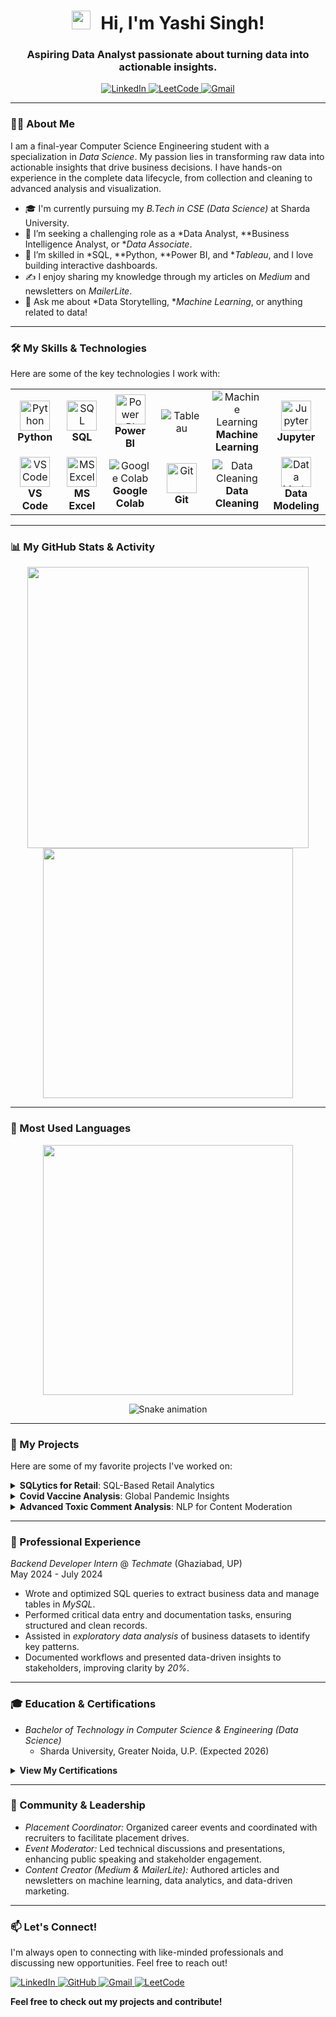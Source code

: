 
<h1 align="center">
  <img src="https://media.giphy.com/media/hvRJCLFzcasrR4ia7z/giphy.gif" width="30px" style="margin-right: 10px;">
  Hi, I'm Yashi Singh! 
</h1>

<h3 align="center">Aspiring Data Analyst passionate about turning data into actionable insights.</h3>

<p align="center">
  <a href="https://www.linkedin.com/in/[YOUR-LINKEDIN-URL]" target="_blank">
    <img src="https://img.shields.io/badge/LinkedIn-0077B5?style=for-the-badge&logo=linkedin&logoColor=white" alt="LinkedIn">
  </a>
  <a href="https://leetcode.com/[YOUR-LEETCODE-USERNAME]/" target="_blank">
    <img src="https://img.shields.io/badge/LeetCode-FFA116?style=for-the-badge&logo=leetcode&logoColor=black" alt="LeetCode">
  </a>
  <a href="mailto:yashi.singh.ds@gmail.com">
    <img src="https://img.shields.io/badge/Gmail-D14836?style=for-the-badge&logo=gmail&logoColor=white" alt="Gmail">
  </a>
</p>


---

### 👨‍💻 About Me

I am a final-year Computer Science Engineering student with a specialization in *Data Science*. My passion lies in transforming raw data into actionable insights that drive business decisions. I have hands-on experience in the complete data lifecycle, from collection and cleaning to advanced analysis and visualization.

- 🎓 I'm currently pursuing my *B.Tech in CSE (Data Science)* at Sharda University.
- 🔭 I’m seeking a challenging role as a *Data Analyst, **Business Intelligence Analyst, or **Data Associate*.
- 🌱 I’m skilled in *SQL, **Python, **Power BI, and **Tableau*, and I love building interactive dashboards.
- ✍ I enjoy sharing my knowledge through my articles on *Medium* and newsletters on *MailerLite*.
- 💬 Ask me about *Data Storytelling, **Machine Learning*, or anything related to data!

---

### 🛠 My Skills & Technologies

Here are some of the key technologies I work with:

<table>
  <tr>
    <td align="center" width="120">
      <img src="https://www.vectorlogo.zone/logos/python/python-icon.svg" width="48" height="48" alt="Python" /><br>
      <strong>Python</strong>
    </td>
    <td align="center" width="120">
      <img src="https://www.vectorlogo.zone/logos/mysql/mysql-icon.svg" width="48" height="48" alt="SQL" /><br>
      <strong>SQL</strong>
    </td>
    <td align="center" width="120">
      <img src="https://raw.githubusercontent.com/microsoft/PowerBI-Icons/main/PNG/Power-BI.png" width="48" height="48" alt="Power BI" /><br>
      <strong>Power BI</strong>
    </td>
    <td align="center" width="120">
      <img src="https://img.shields.io/badge/Tableau-E97627?style=for-the-badge&logo=tableau&logoColor=white" alt="Tableau"/>
    </td>
    <td align="center" width="120">
      <img src="https://img.shields.io/badge/Machine%20Learning-0A66C2?style=for-the-badge&logo=robot&logoColor=white](https://encrypted-tbn0.gstatic.com/images?q=tbn:ANd9GcRoEE4zrmVOhfqNiRUG1JbJo7UFdL_56zYp-A&s" alt="Machine Learning"/><br>
      <strong>Machine Learning</strong>
    </td>
    <td align="center" width="120">
      <img src="https://www.vectorlogo.zone/logos/jupyter/jupyter-icon.svg" width="48" height="48" alt="Jupyter" /><br>
      <strong>Jupyter</strong>
    </td>
  </tr>
  <tr>
    <td align="center" width="120">
      <img src="https://www.vectorlogo.zone/logos/visualstudio_code/visualstudio_code-icon.svg" width="48" height="48" alt="VS Code" /><br>
      <strong>VS Code</strong>
    </td>
    <td align="center" width="120">
      <img src="https://img.icons8.com/color/48/000000/microsoft-excel-2019--v1.png" width="48" height="48" alt="MS Excel" /><br>
      <strong>MS Excel</strong>
    </td>
    <td align="center" width="160">
  <img src="https://img.shields.io/badge/Google%20Colab-F9AB00?style=for-the-badge&logo=google-colab&logoColor=white" alt="Google Colab"/><br>
  <strong>Google Colab</strong>
</td>
    <td align="center" width="120">
      <img src="https://www.vectorlogo.zone/logos/git-scm/git-scm-icon.svg" width="48" height="48" alt="Git" /><br>
      <strong>Git</strong>
    </td>
    <td align="center" width="160">
  <img src="https://img.shields.io/badge/Data%20Cleaning-4A90E2?style=for-the-badge&logo=datacamp&logoColor=white" alt="Data Cleaning"/><br>
  <strong>Data Cleaning</strong>
</td>
    <td align="center" width="120">
      <img src="https://img.icons8.com/fluency/48/mind-map.png" width="48" height="48" alt="Data Modeling" /><br>
      <strong>Data Modeling</strong>
    </td>
  </tr>
</table>

---

### 📊 My GitHub Stats & Activity

<p align="center">
  <img src="https://github-readme-stats.vercel.app/api?username=yashisingh-ds&show_icons=true&theme=tokyonight" width="450"/>
  <img src="https://github-readme-streak-stats.herokuapp.com/?user=yashisingh-ds&theme=tokyonight" width="400"/>
</p>

---
### 🚀 Most Used Languages

<p align="center">
  <img src="https://github-readme-stats.vercel.app/api/top-langs/?username=yashisingh-ds&layout=compact&theme=tokyonight" width="400"/>
</p>


<!-- The snake animation reads your contribution graph and generates a snake game. -->
<p align="center">
  <img src="https://github-profile-contribution-grid-snake.vercel.app/api?user=[YOUR-GITHUB-USERNAME]&color_snake=cyan&color_dots=#58,purple,#2c" alt="Snake animation" />
</p>

---

### 🚀 My Projects

Here are some of my favorite projects I've worked on:

<details>
  <summary><strong>SQLytics for Retail</strong>: SQL-Based Retail Analytics</summary>
  
  - *Description:* Built a relational database from raw transactional data. Performed extensive data profiling, cleaning, and transformation to ensure data reliability.
  - *Key Achievements:*
    - Resolved nulls, duplicates, and schema inconsistencies.
    - Conducted SQL-based Exploratory Data Analysis (EDA) to uncover insights on product sales, customer segmentation, and seasonal trends.
  - *Tech Stack:* SQL, MySQL, Database Design, Data Cleaning, EDA
  - *[🔗 View on GitHub]([LINK-TO-YOUR-PROJECT-REPO])*
</details>

<details>
  <summary><strong>Covid Vaccine Analysis</strong>: Global Pandemic Insights</summary>
  
  - *Description:* Developed an end-to-end project to analyze global COVID-19 vaccination data.
  - *Key Achievements:*
    - Performed data preprocessing and cleaning using Python (Pandas, NumPy).
    - Built interactive and dynamic dashboards in Tableau to visualize country-wise vaccine distribution and efficiency trends.
    - Improved data interpretation for stakeholders by 15%.
  - *Tech Stack:* Python, Pandas, Tableau, Data Visualization, Data Cleaning
  - *[🔗 View on GitHub]([LINK-TO-YOUR-PROJECT-REPO])*
</details>

<details>
  <summary><strong>Advanced Toxic Comment Analysis</strong>: NLP for Content Moderation</summary>
  
  - *Description:* Developed an NLP model to detect and classify toxic comments from online platforms.
  - *Key Achievements:*
    - Conducted sentiment scoring and feature engineering on a large text dataset.
    - Trained and evaluated multiple classification models (e.g., Logistic Regression, Naive Bayes), improving detection accuracy by 20% compared to a baseline model.
    - Presented findings through clear visualizations and technical documentation.
  - *Tech Stack:* Python, Scikit-learn, NLTK, Pandas, Machine Learning, NLP
  - *[🔗 View on GitHub]([LINK-TO-YOUR-PROJECT-REPO])*
</details>

---

### 💼 Professional Experience

*Backend Developer Intern* @ *Techmate* (Ghaziabad, UP)
<br>
May 2024 - July 2024

- Wrote and optimized SQL queries to extract business data and manage tables in *MySQL*.
- Performed critical data entry and documentation tasks, ensuring structured and clean records.
- Assisted in *exploratory data analysis* of business datasets to identify key patterns.
- Documented workflows and presented data-driven insights to stakeholders, improving clarity by *20%*.

---

### 🎓 Education & Certifications

- *Bachelor of Technology in Computer Science & Engineering (Data Science)*
  - Sharda University, Greater Noida, U.P. (Expected 2026)

<details>
  <summary><strong>View My Certifications</strong></summary>
  
  - *Database Programming with SQL* – Oracle Academy (Sept 2024)
  - *Data Preprocessing* – Great Learning (Aug 2024)
  - *Machine Learning* – Simplilearn (June 2024)
  - *Power BI for Beginners* – Infosys Springboard (May 2024) <!-- Corrected year -->
</details>

---

### 🌱 Community & Leadership

- *Placement Coordinator:* Organized career events and coordinated with recruiters to facilitate placement drives.
- *Event Moderator:* Led technical discussions and presentations, enhancing public speaking and stakeholder engagement.
- *Content Creator (Medium & MailerLite):* Authored articles and newsletters on machine learning, data analytics, and data-driven marketing.

---

### 📫 Let's Connect!

I'm always open to connecting with like-minded professionals and discussing new opportunities. Feel free to reach out!

<p align="left">
  <a href="https://www.linkedin.com/in/[YOUR-LINKEDIN-URL]" target="_blank">
    <img src="https://img.shields.io/badge/LinkedIn-0077B5?style=for-the-badge&logo=linkedin&logoColor=white" alt="LinkedIn">
  </a>
  <a href="https://github.com/[YOUR-GITHUB-USERNAME]" target="_blank">
    <img src="https://img.shields.io/badge/GitHub-181717?style=for-the-badge&logo=github&logoColor=white" alt="GitHub">
  </a>
  <a href="mailto:yashi.singh.ds@gmail.com">
    <img src="https://img.shields.io/badge/Gmail-D14836?style=for-the-badge&logo=gmail&logoColor=white" alt="Gmail">
  </a>
  <a href="https://leetcode.com/[YOUR-LEETCODE-USERNAME]/" target="_blank">
    <img src="https://img.shields.io/badge/LeetCode-FFA116?style=for-the-badge&logo=leetcode&logoColor=black" alt="LeetCode">
  </a>
</p>

**Feel free to check out my projects and contribute!**
